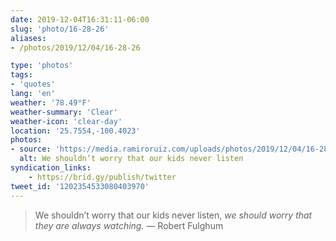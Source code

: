 ```yaml
---
date: 2019-12-04T16:31:11-06:00
slug: 'photo/16-28-26'
aliases:
- /photos/2019/12/04/16-28-26

type: 'photos'
tags:
- 'quotes'
lang: 'en'
weather: '78.49°F'
weather-summary: 'Clear'
weather-icon: 'clear-day'
location: '25.7554,-100.4023'
photos:
- source: 'https://media.ramiroruiz.com/uploads/photos/2019/12/04/16-28-26/we-shouldn-t-worry-that-our-kids-never-listen.png'
  alt: We shouldn’t worry that our kids never listen
syndication_links:
    - https://brid.gy/publish/twitter
tweet_id: '1202354533080403970'
---
```

> We shouldn’t worry that our kids never listen, *we should worry that they are always watching.*
— Robert Fulghum

